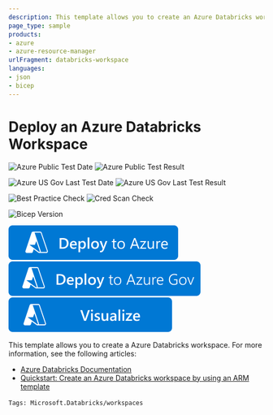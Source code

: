 ```yaml
---
description: This template allows you to create an Azure Databricks workspace.
page_type: sample
products:
- azure
- azure-resource-manager
urlFragment: databricks-workspace
languages:
- json
- bicep
---
```

# Deploy an Azure Databricks Workspace

![Azure Public Test Date](https://azurequickstartsservice.blob.core.windows.net/badges/quickstarts/microsoft.databricks/databricks-workspace/PublicLastTestDate.svg)
![Azure Public Test Result](https://azurequickstartsservice.blob.core.windows.net/badges/quickstarts/microsoft.databricks/databricks-workspace/PublicDeployment.svg)

![Azure US Gov Last Test Date](https://azurequickstartsservice.blob.core.windows.net/badges/quickstarts/microsoft.databricks/databricks-workspace/FairfaxLastTestDate.svg)
![Azure US Gov Last Test Result](https://azurequickstartsservice.blob.core.windows.net/badges/quickstarts/microsoft.databricks/databricks-workspace/FairfaxDeployment.svg)

![Best Practice Check](https://azurequickstartsservice.blob.core.windows.net/badges/quickstarts/microsoft.databricks/databricks-workspace/BestPracticeResult.svg)
![Cred Scan Check](https://azurequickstartsservice.blob.core.windows.net/badges/quickstarts/microsoft.databricks/databricks-workspace/CredScanResult.svg)

![Bicep Version](https://azurequickstartsservice.blob.core.windows.net/badges/quickstarts/microsoft.databricks/databricks-workspace/BicepVersion.svg)

[![Deploy To Azure](https://raw.githubusercontent.com/Azure/azure-quickstart-templates/master/1-CONTRIBUTION-GUIDE/images/deploytoazure.svg?sanitize=true)](https://portal.azure.com/#create/Microsoft.Template/uri/https%3A%2F%2Fraw.githubusercontent.com%2FAzure%2Fazure-quickstart-templates%2Fmaster%2Fquickstarts%2Fmicrosoft.databricks%2Fdatabricks-workspace%2Fazuredeploy.json)
[![Deploy To Azure US Gov](https://raw.githubusercontent.com/Azure/azure-quickstart-templates/master/1-CONTRIBUTION-GUIDE/images/deploytoazuregov.svg?sanitize=true)](https://portal.azure.us/#create/Microsoft.Template/uri/https%3A%2F%2Fraw.githubusercontent.com%2FAzure%2Fazure-quickstart-templates%2Fmaster%2Fquickstarts%2Fmicrosoft.databricks%2Fdatabricks-workspace%2Fazuredeploy.json)
[![Visualize](https://raw.githubusercontent.com/Azure/azure-quickstart-templates/master/1-CONTRIBUTION-GUIDE/images/visualizebutton.svg?sanitize=true)](http://armviz.io/#/?load=https%3A%2F%2Fraw.githubusercontent.com%2FAzure%2Fazure-quickstart-templates%2Fmaster%2Fquickstarts%2Fmicrosoft.databricks%2Fdatabricks-workspace%2Fazuredeploy.json)

This template allows you to create a Azure Databricks workspace. For more information, see the following articles:

- [Azure Databricks Documentation](https://docs.microsoft.com/azure/azure-databricks/)
- [Quickstart: Create an Azure Databricks workspace by using an ARM template](https://docs.microsoft.com/azure/databricks/scenarios/quickstart-create-databricks-workspace-resource-manager-template)

`Tags: Microsoft.Databricks/workspaces`
